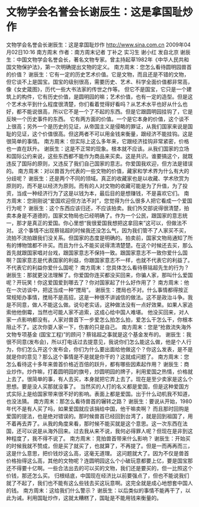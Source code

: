 # 文物学会名誉会长谢辰生：这是拿国耻炒作

文物学会名誉会长谢辰生：这是拿国耻炒作
http://www.sina.com.cn  2009年04月02日10:16  南方周末
作者：南方周末记者 丁补之 实习生 谢小红 发自北京
谢辰生：中国文物学会名誉会长，著名文物专家。曾主持起草1982年《中华人民共和国文物保护法》，第一次明确提出文物的定义。
南方周末：您怎么看待圆明园兽首的价值？
谢辰生：它有一定的历史艺术价值。它是文物，而且还是不错的文物，但它谈不上是国宝。国宝的级别很高，需要历史、艺术、科学全面价值都非常高，像《女史箴图》，历代一些大书法家的传世之作等。
但它不是国宝，它只是一个建筑上的构件，它有历史价值，是圆明园的嘛；艺术价值，也有一定的造型。但是这个艺术水平到什么程度很清楚，你们看着觉得好看吗？从艺术水平也好从什么也好，都不能说很高，所以它不是一个了不起的东西。但是它跟圆明园挂钩了，它是反映一个历史事件的东西。
它有两方面的价值。一个是它本身的价值，这个谈不上很高；另外一个是历史的见证，从帝国主义是侵略的罪证，从我们国家来说是国耻的见证，这个价值很高。但这两者不可以用金钱来衡量，跟经济不能挂钩。这是很简单的事情。
南方周末：但实际上这么多年来，它跟经济挂钩非常紧密，价格也一直在跃升。
谢辰生：这是不正常的现象。根本就不应该。从我们国家的立场和国际公约来说，这些东西都不能作为商品来买卖。这是共识。谁要搞这个，就既违反了国际的原则，又违反了我们自己国家的意志。你爱国我欢迎，但方法是错误的。
南方周末：对以兽首为代表的一些文物的价值，藏家和学术界为什么有大的分歧呢？
谢辰生：还是两个不同的领域。真正的收藏家也是以收藏、学术欣赏为原则的，而不是以经济为原则。而有的人对文物的收藏可能是为了升值，为了投资，当成一种经济行为了这是以钱为本，最后目的是想赚钱，不是喜欢它们。
南方周末：您刚刚说“爱国欢迎但方法不对”，您觉得为什么很多人把它看成一个爱国行为呢？
谢辰生：这个东西应该归还，不应该拍卖。我们外交部说得很清楚，拍卖本身是不道德的，国家文物局也已经明确了。作为一个公民，跟国家的意志统一，那才是真正的爱国。你心里想“我很爱国我想把这拿回来”这可以，但做法不对。
这个事情不出现蔡铭超的时候我还没怎么气，因为我们管不了人家买不买，流拍不流拍跟我们没关系。但国家的态度是明确的。拍卖前，国家文物局通知了所有的博物馆都不许买。而且为什么不能买说得清清楚楚。在这个时候还去买，那么首先就跟国家唱对台戏，跟国家意志不保持一致。跟国家意志不一致你爱什么国啊？国家意志是代表国家的利益，你跟国家意志不一样，也就不代表它的利益了。不代表它的利益你爱什么国呢？
南方周末：您具体怎么看待蔡铭超先生的行为？
谢辰生：那就更没法理解了。你爱国你连买都没买回来，你骗人家，那叫什么爱国呢？开玩笑！你这爱国爱到哪去了？你对国家起了什么好作用了？
南方周末：他在一次访谈中，把这当成一种“搅局”。
谢辰生：搅局也不对。什么事情都得按正常规矩办事情，搅局不是高招，这是一种很不讲诚信的做法。这不是政治斗争。我是不同意，做人不能这么做。说句老实话，这种做法没有一点好效果。如果人家追索他他倒霉，当然也可能人家不追索，这成心给中国人难堪。
他没买回来，对人家一点影响都没有。人家对兽首下一步爱怎么拍怎么拍，爱怎么干怎么干，你根本阻止不了。这次你耍人家一下，伤害的只是自己。
南方周末：您是“抢救流失海外文物专项基金 (国宝工程)”的顾问？蔡铭超之事就是这个基金发布的。
谢辰生：我很不同意(发布会)，所以打电话过去提意见，我说你们怎么能这么做，他是个人行为，你们怎么开这个发布会，你们为什么要出面给他做这个？你这么发表，是不是就是你的意见？那么这个事情是不是就是你干的？这就成问题了。
南方周末：您怎么看待这十多年来兽首价格近百倍的跃升，都有哪些因素起作用？
谢辰生：商业炒作。炒作嘛，打着圆明园的旗号，炒圆明园的牌子，利用爱国之热情，价格就上去了。很简单的事，有人去买，本身就把它弄上去了。现在是至少卖家是这么个思想。要是没人买那就没事了。
当然买的人打的名义都是爱国，但是这种爱国方式实际上是给国家带来很不好的影响。表面上都是爱国。出于什么动机我不知道，也没法猜。
南方周末：那怎么看待兽首的辗转之路？
谢辰生：要说从开始，1980年代不是有人买了吗，如果爱国就应该捐给中国，他干嘛卖啊？
而且那时回购是爱国的提法，也是绝对错误的。那时候兽首已经回到台湾了，就是回到祖国了，用不着再去弄了。从我的角度来看，那时候不能买就是这个意思。这一次东西在法国，还可以说是从海外回来。过去我从来不说，我何必得罪人呢？但现在是非到这种程度了，我不得不说了。
南方周末：竞拍兽首带来什么影响？
谢辰生：开始买的时候我就不赞成，但是买了就买了，也就算了，不再提了。但是一而再再而三，这是什么意思，把价钱炒这么高，这毫无道理。
这问题就大了。因为不仅是兽首价格抬得这么高，其他的文物呢？连圆明园这么个小破玩意都要上亿，要是国宝那还不得要十亿啊。一些合法出去的可以买的文物，我们还是要买的，但一比照这个价钱，那还怎么买。
归根结底，中国现在经济比以前要强点了，但也不能说我们就了不起了，我们也不能有这么些钱去买这玩意啊。这完全就是成心地想套中国人的钱。
南方周末：这给我们什么警示？
谢辰生：以后类似的事情不能再干了，以此为诫。利用国耻炒作，这就太糟糕了，国耻是不能用钱来衡量的。

